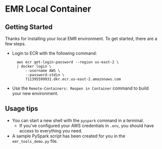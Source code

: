 # EMR Local Container

## Getting Started

Thanks for installing your local EMR environment. To get started, there are a few steps.

- Login to ECR with the following command:

        aws ecr get-login-password --region us-east-2 \
        | docker login \
            --username AWS \
            --password-stdin \
            711395599931.dkr.ecr.us-east-2.amazonaws.com

- Use the `Remote-Containers: Reopen in Container` command to build your new environment.

## Usage tips

- You can start a new shell with the `pyspark` command in a terminal.
    - If you've configured your AWS credentials in `.env`, you should have access to everything you need.
- A sample PySpark script has been created for you in the `emr_tools_demo.py` file.

